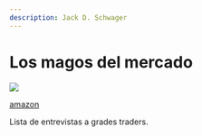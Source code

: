 ```yaml
---
description: Jack D. Schwager
---
```


# Los magos del mercado

![](https://images-na.ssl-images-amazon.com/images/I/51ITBLoVykL._SX357_BO1,204,203,200_.jpg)

[amazon](https://www.amazon.es/Los-magos-del-mercado-Entrevistas/dp/8494276840)

Lista de entrevistas a grades traders.

